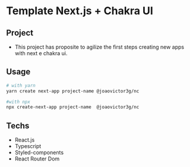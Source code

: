 # Template Next.js + Chakra UI

## Project

- This project has proposite to agilize the first steps creating new apps with next e chakra ui.

## Usage

```bash
# with yarn
yarn create next-app project-name @joaovictor3g/nc

#with npx
npx create-next-app project-name  @joaovictor3g/nc
```

## Techs

- React.js
- Typescript
- Styled-components
- React Router Dom
